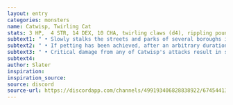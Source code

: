 ```yaml
---
layout: entry
categories: monsters 
name: Catwisp, Twirling Cat
stats: 3 HP,  4 STR, 14 DEX, 10 CHA, twirling claws (d4), rippling pounce (d8)
subtext1: " • Slowly stalks the streets and parks of several boroughs in search of someone, anyone, to pet its furry head."
subtext2: " • If petting has been achieved, after an arbitrary duration, with only the slightest of warning (CHA save to detect), annoyance threshold will be reached and Catwisp will launch into a Twirling Flurry attack (d10)."
subtext3: " • Critical damage from any of Catwisp's attacks result in shredded skin and much bleeding."
subtext4: 
author: Slater
inspiration: 
inspiration_source: 
source: discord
source-url: https://discordapp.com/channels/499193406828838922/674544134798966806/701191300657184829
---
```

